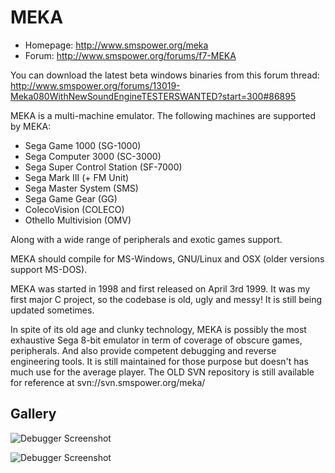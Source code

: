 MEKA
====

- Homepage: http://www.smspower.org/meka
- Forum: http://www.smspower.org/forums/f7-MEKA

You can download the latest beta windows binaries from this forum thread:
http://www.smspower.org/forums/13019-Meka080WithNewSoundEngineTESTERSWANTED?start=300#86895

MEKA is a multi-machine emulator. The following machines are supported by MEKA:

- Sega Game 1000 (SG-1000)
- Sega Computer 3000 (SC-3000)
- Sega Super Control Station (SF-7000)
- Sega Mark III (+ FM Unit)
- Sega Master System (SMS)
- Sega Game Gear (GG)
- ColecoVision (COLECO)
- Othello Multivision (OMV)

Along with a wide range of peripherals and exotic games support. 

MEKA should compile for MS-Windows, GNU/Linux and OSX (older versions support MS-DOS).

MEKA was started in 1998 and first released on April 3rd 1999. It was my first major C project, so the codebase is old, ugly and messy! It is still being updated sometimes.

In spite of its old age and clunky technology, MEKA is possibly the most exhaustive Sega 8-bit emulator in term of coverage of obscure games, peripherals. And also provide competent debugging and reverse engineering tools. It is still maintained for those purpose but doesn't has much use for the average player. 
The OLD SVN repository is still available for reference at svn://svn.smspower.org/meka/

Gallery
-------

![Debugger Screenshot](http://www.smspower.org/forums/files/meka_080_wip_debugger_823.png)

![Debugger Screenshot](http://www.smspower.org/meka/gallery/meka072-wip-sagaia.png)

